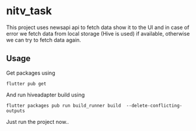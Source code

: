 # nitv_task
This project uses newsapi api to fetch data show it to the UI and in case of error we fetch data from local storage (Hive is used) if available, otherwise we can try to fetch data again. 

## Usage
Get packages using

```flutter pub get```

And run hiveadapter build using 

```flutter packages pub run build_runner build  --delete-conflicting-outputs```

Just run the project now..
